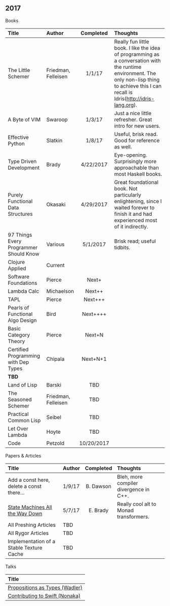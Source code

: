 ## 2017

Books

| Title  | Author | Completed | Thoughts |
| :---------- | :------- | :-------: | :------- |
| The Little Schemer | Friedman, Felleisen | 1/1/17 | Really fun little book. I like the idea of programming as a conversation with the runtime environment. The only non-lisp thing to achieve this I can recall is Idris(http://idris-lang.org).
| A Byte of VIM | Swaroop | 1/3/17 | Just a nice little refresher. Great intro for new users. |
| Effective Python | Slatkin | 1/8/17 | Useful, brisk read. Good for reference as well.|
| Type Driven Development | Brady | 4/22/2017 | Eye-opening. Surprisingly more approachable than most Haskell books. |
| Purely Functional Data Structures | Okasaki | 4/29/2017 | Great foundational book. Not particularly enlightening, since I waited forever to finish it and had experienced most of it indirectly. |
| 97 Things Every Programmer Should Know | Various | 5/1/2017 | Brisk read; useful tidbits. |
| Clojure Applied | Current | |
| Software Foundations | Pierce | Next+ | |
| Lambda Calc | Michaelson | Next++ | |
| TAPL | Pierce | Next+++ | |
| Pearls of Functional Algo Design | Bird | Next++++ | |
| Basic Category Theory | Pierce | Next+N | |
| Certified Programming with Dep Types | Chipala | Next+N+1 | |
| **TBD** | | | |
| Land of Lisp | Barski | TBD | |
| The Seasoned Schemer | Friedman, Felleisen | TBD | |
| Practical Common Lisp | Seibel | TBD | |
| Let Over Lambda | Hoyte | TBD | |
| Code | Petzold | 10/20/2017 |

Papers & Articles

| Title  | Author | Completed | Thoughts |
| :---------- | :------- | :-------: | :------- |
| Add a const here, delete a const there… | 1/9/17 | B. Dawson | Bleh, more compiler divergence in C++. |
| [State Machines All the Way Down](https://www.idris-lang.org/drafts/sms.pdf) | 5/7/17 | E. Brady | Really cool alt to Monad transformers. |
| All Preshing Articles | TBD | |
| All Rygor Articles | TBD | |
| Implementation of a Stable Texture Cache | TBD | |

Talks

| Title |
| :---------- | 
| [Propositions as Types (Wadler)](https://www.youtube.com/watch?v=IOiZatlZtGU) |
| [Contributing to Swift (Nonaka)](https://www.skilled.io/u/swiftsummit/contributing-to-the-swift-compiler) |
